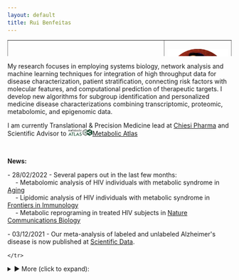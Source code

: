 ```yaml
---
layout: default
title: Rui Benfeitas
---
```


<table class="center" style="width: 100%; border-collapse: collapse; border-style: hidden; height: 36px;" border="1">
<tbody>
<tr style="height: 18px;">
	<td style="width: 70%; height: 18px;"><h1>Rui Benfeitas, PhD </h1>
		<h3>Multi-omics Integration and Systems Biology</h3>
		<a href="http://twitter.com/ruifeitas"><img border="0" src="https://www.svgrepo.com/show/137277/twitter.svg" height="30"></a>
		<a href="https://scholar.google.se/citations?user=TNHVVA4AAAAJ"><img border="0" src="https://camo.githubusercontent.com/80c1726d97a306a48189cb105cb4c0667d5adf140dc35daf05713873170b20ff/687474703a2f2f7777772e736f66746c61622e6e7475612e67722f7e6e69636b69652f696d616765732f6c6f676f2f676f6f676c652d7363686f6c61722e706e67" height="30"></a>
		<a href="https://github.com/Benfeitas?tab=repositories"><img border="0" src="https://www.svgrepo.com/show/343674/github.svg" height="30"></a>
		<a href="https://www.linkedin.com/in/ruibenfeitas/"><img border="0" src="https://www.svgrepo.com/show/315300/linkedin.svg" height="30"></a>
		<a href="https://www.researchgate.net/profile/Rui-Benfeitas"><img border="0" src="https://logoeps.com/wp-content/uploads/2014/09/49394-researchgate-logo-icon-vector-icon-vector-eps.png" height="30"></a>
		<a href="https://publons.com/researcher/1294591/rui-benfeitas/"><img border="0" src="https://icons-for-free.com/iconfiles/png/512/publons-1324440218351315351.png" height="30"></a>
	</td>
	<td style="width: 30%; height: 18px;"><img src="./includes/assets/img/photo.png" style="float: right" width="100%" alt="" /></td>
</tr>
</tbody>
</table>

<!-- Summary -->
<table class="center" style="width: 100%; border-collapse: collapse; border-style: hidden; height: 36px;" border="1">
<tbody>
<tr style="height: 18px;" class="tr.justify">
	<p>My research focuses in employing systems biology, network analysis and machine learning techniques
	for integration of high throughput data for disease characterization, patient stratification, connecting risk factors with molecular features, and computational prediction of therapeutic targets. I develop new algorithms for subgroup identification and personalized medicine disease characterizations combining transcriptomic, proteomic, metabolomic, and epigenomic data.</p>
	<p>I am currently Translational & Precision Medicine lead at <a href='https://www.chiesi.com/en/home/'>Chiesi Pharma</a> and Scientific Advisor to <a href="www.metabolicatlas.org"><img alt="met atlas" src="./includes/assets/img/logo/metatlas.png" style="height:15px" >Metabolic Atlas</a></p>
</tr>

<!-- NEWS -->
<tr style="height: 18px;" >
<br><p><strong>News:</strong></p>
	<p>- 28/02/2022 - Several papers out in the last few months: <br>
			&emsp; - Metabolomic analysis of HIV individuals with metabolic syndrome in <a href="https://doi.org/10.18632/aging.203622">Aging </a><br>
			&emsp; - Lipidomic analysis of HIV individuals with metabolic syndrome in <a href="https://dx.doi.org/10.3389%2Ffimmu.2021.742736">Frontiers in Immunology</a><br>
			&emsp; - Metabolic reprograming in treated HIV subjects in <a href="https://doi.org/10.1038/s42003-021-02985-3"> Nature Communications Biology</a><br></p>
        <p>- 03/12/2021 - Our meta-analysis of labeled and unlabeled Alzheimer's disease is now published at <a href="https://www.nature.com/articles/s41597-021-01090-8">Scientific Data</a>. </p>
	
	</tr>
<tr style="height: 18px;" >
	<details><summary>&#9658; More (click to expand):</summary>
		<p>- 28/09/2021 - Our study of the proteomic behavior of SARS-CoV-2 and its severity is now published at <a href="https://www.mcponline.org/article/S1535-9476(21)00131-6/fulltext">Mol. Cel. Proteomics</a>. See <a href="https://news.ki.se/new-biomarker-for-severe-covid-19"> the press release</a>. </p>
		<p>- 24/09/2021 - Our work in the analysis of transcriptomic data of Alzheimer's and Parkinson's disease highlighting age-related alterations is now published <a href="https://www.mdpi.com/2227-9059/9/10/1310">in Biomedicines</a>.</p>
		<p>- 10/09/2021 - I hosted three open seminars in systems biology broadcasted online. <br>
			&emsp; - 06/09/2021: <a href="https://www.scilifelab.se/event/big-talks-1/"> Pedro Beltrao - "BiG Talks – Network based analysis of 1002 GWAS study defines a pleiotropy map of human cell biology"</a> (<a href="https://www.youtube.com/watch?v=9eBCRWVLQTA">youtube</a>); <br>
			&emsp; - 10/09/2021: <a href="https://www.scilifelab.se/event/big-talks-2/"> Mihail Anton - "Metabolic Atlas: Genome-scale metabolic models for easy browsing and analysis"</a> (<a href="https://www.youtube.com/watch?v=HJQGvmyko8I">youtube</a>); <br>
			&emsp; - 10/09/2021: <a href="https://www.scilifelab.se/event/big-talks-3/"> Lars Juhl Jensen - "Network-based integration and visualization of large-scale data"</a> (<a href="https://www.youtube.com/watch?v=HJQGvmyko8I">youtube</a>); <br>
		</p>
		<p>- 06/08/2021 - I organized and taught at the <a href="https://uppsala.instructure.com/courses/52162">Elixir-Sweden Omics Integration and Systems Biology course</a>.</p>
		<p>- 22/07/2021 - I organized and taught a short tutorial in omics integration and systems biology at the <a href="https://nbisweden.github.io/workshop_omicsint_ISMBECCB/"> ISMB / ECCB 2021</a>.</p>
		<p>- 11/05/2021 - Our work in CVD that was previously in <a href="https://www.biorxiv.org/content/10.1101/2020.10.28.358556v2">biorxiv</a> is now <a href="https://elifesciences.org/articles/66921">published in eLife</a>. See also the <a href="https://elifesciences.org/articles/69863">highlight</a>.</p>
		<p>- 04/05/2021 - We studied the lipidomic and metabolomic relationships displayed by HIV patients undergoing long-term retroviral treatment in <a href="https://www.medrxiv.org/content/10.1101/2021.05.04.21256640v1">a new preprint.</a> </p>
		<p>- 30/04/2021 - New <a href="https://www.medrxiv.org/content/10.1101/2021.04.01.21254778v1">pre-print out</a> for our work in metabolomic characterization in HIV of the COCOMO cohort.</p>
		<p>- 02/03/2021 - New <a href="https://www.biorxiv.org/content/10.1101/2021.02.24.432759v1.full">pre-print out</a> for our work in characterizing disrupted metabolism in host cells infected with SARS-CoV-2.</p>
	</details>
</tr>
</tbody>
</table>
